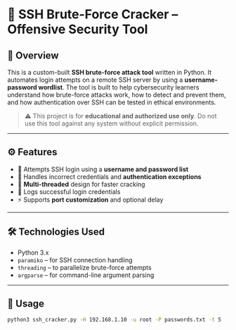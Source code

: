 # 🔐 SSH Brute-Force Cracker – Offensive Security Tool

## 🧠 Overview

This is a custom-built **SSH brute-force attack tool** written in Python. It automates login attempts on a remote SSH server by using a **username-password wordlist**. The tool is built to help cybersecurity learners understand how brute-force attacks work, how to detect and prevent them, and how authentication over SSH can be tested in ethical environments.

> ⚠️ This project is for **educational and authorized use only**. Do not use this tool against any system without explicit permission.

---

## ⚙️ Features

- 🔁 Attempts SSH login using a **username and password list**
- 🚫 Handles incorrect credentials and **authentication exceptions**
- 🧵 **Multi-threaded** design for faster cracking
- 🧪 Logs successful login credentials
- ⚡ Supports **port customization** and optional delay

---

## 🛠️ Technologies Used

- Python 3.x
- `paramiko` – for SSH connection handling
- `threading` – to parallelize brute-force attempts
- `argparse` – for command-line argument parsing

---

## 🚀 Usage

```bash
python3 ssh_cracker.py -H 192.168.1.10 -u root -P passwords.txt -t 5
```
